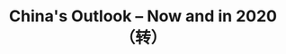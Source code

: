 ---
layout: post
title: China's Outlook – Now and in 2020（转） 
link: http://rhg.com/notes/chinas-outlook-now-and-in-2020
category: Economics
tags: [China,Economy]
share: true
---